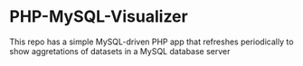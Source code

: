 # PHP-MySQL-Visualizer
This repo has a simple MySQL-driven PHP app that refreshes periodically to show aggretations of datasets in a MySQL database server
